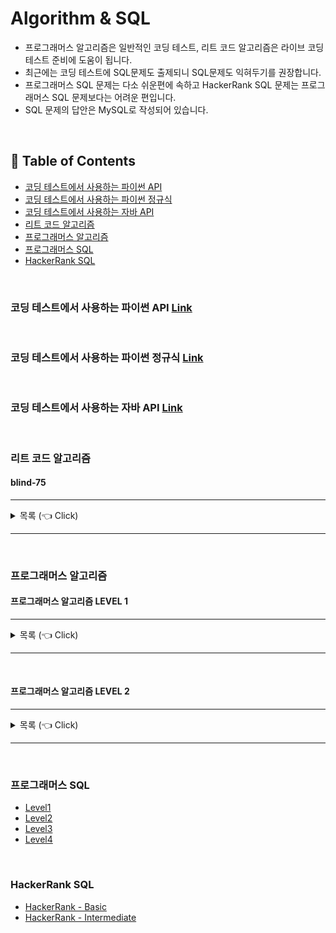 # Algorithm & SQL
+ 프로그래머스 알고리즘은 일반적인 코딩 테스트, 리트 코드 알고리즘은 라이브 코딩 테스트 준비에 도움이 됩니다.  
+ 최근에는 코딩 테스트에 SQL문제도 출제되니 SQL문제도 익혀두기를 권장합니다.  
+ 프로그래머스 SQL 문제는 다소 쉬운편에 속하고 HackerRank SQL 문제는 프로그래머스 SQL 문제보다는 어려운 편입니다.
+ SQL 문제의 답안은 MySQL로 작성되어 있습니다.


<br>

## :memo: Table of Contents

+ [코딩 테스트에서 사용하는 파이썬 API](https://github.com/backtony/Backend_Interview_for_Beginner/tree/master/algorithm#%EC%BD%94%EB%94%A9-%ED%85%8C%EC%8A%A4%ED%8A%B8%EC%97%90%EC%84%9C-%EC%82%AC%EC%9A%A9%ED%95%98%EB%8A%94-%ED%8C%8C%EC%9D%B4%EC%8D%AC-api-link)
+ [코딩 테스트에서 사용하는 파이썬 정규식](https://github.com/backtony/Backend_Interview_for_Beginner/tree/master/algorithm#%EC%BD%94%EB%94%A9-%ED%85%8C%EC%8A%A4%ED%8A%B8%EC%97%90%EC%84%9C-%EC%82%AC%EC%9A%A9%ED%95%98%EB%8A%94-%ED%8C%8C%EC%9D%B4%EC%8D%AC-%EC%A0%95%EA%B7%9C%EC%8B%9D-link)
+ [코딩 테스트에서 사용하는 자바 API](https://github.com/backtony/Backend_Interview_for_Beginner/tree/master/algorithm#%EC%BD%94%EB%94%A9-%ED%85%8C%EC%8A%A4%ED%8A%B8%EC%97%90%EC%84%9C-%EC%82%AC%EC%9A%A9%ED%95%98%EB%8A%94-%EC%9E%90%EB%B0%94-api-link)
+ [리트 코드 알고리즘](https://github.com/backtony/Backend_Interview_for_Beginner/tree/master/algorithm#%EB%A6%AC%ED%8A%B8-%EC%BD%94%EB%93%9C-%EC%95%8C%EA%B3%A0%EB%A6%AC%EC%A6%98)
+ [프로그래머스 알고리즘](https://github.com/backtony/Backend_Interview_for_Beginner/tree/master/algorithm#%ED%94%84%EB%A1%9C%EA%B7%B8%EB%9E%98%EB%A8%B8%EC%8A%A4-%EC%95%8C%EA%B3%A0%EB%A6%AC%EC%A6%98)
+ [프로그래머스 SQL](https://github.com/backtony/Backend_Interview_for_Beginner/tree/master/algorithm#%ED%94%84%EB%A1%9C%EA%B7%B8%EB%9E%98%EB%A8%B8%EC%8A%A4-sql)
+ [HackerRank SQL](https://github.com/backtony/Backend_Interview_for_Beginner/tree/master/algorithm#hackerrank-sql)

<br>

### 코딩 테스트에서 사용하는 파이썬 API [Link](https://github.com/backtony/Backend_Interview_for_Beginner/blob/master/algorithm/python%20api.md)

<br>


### 코딩 테스트에서 사용하는 파이썬 정규식 [Link](https://github.com/backtony/Backend_Interview_for_Beginner/blob/master/algorithm/python%20%EC%A0%95%EA%B7%9C%EC%8B%9D.md)

<br>


### 코딩 테스트에서 사용하는 자바 API [Link](https://github.com/backtony/Backend_Interview_for_Beginner/blob/master/algorithm/java%20api.md)

<br>

### 리트 코드 알고리즘

#### blind-75 

-----------------------

<details>
   <summary> 목록 (👈 Click)</summary>
<br />

-----------------------

> https://www.teamblind.com/post/New-Year-Gift---Curated-List-of-Top-75-LeetCode-Questions-to-Save-Your-Time-OaM1orEU

Premium, hard, binary 제외

* array
  * [3Sum](https://github.com/backtony/Backend_Interview_for_Beginner/blob/master/algorithm/leetcode/blind75/array/3Sum.md)
  * [Best Time to Buy and Sell Stock](https://github.com/backtony/Backend_Interview_for_Beginner/blob/master/algorithm/leetcode/blind75/array/Best%20Time%20to%20Buy%20and%20Sell%20Stock.md)
  * [Container With Most Water](https://github.com/backtony/Backend_Interview_for_Beginner/blob/master/algorithm/leetcode/blind75/array/Container%20With%20Most%20Water.md)
  * [Contains Duplicated](https://github.com/backtony/Backend_Interview_for_Beginner/blob/master/algorithm/leetcode/blind75/array/Contains%20Duplicated.md)
  * [Find Minimum in Rotated Sorted Array](https://github.com/backtony/Backend_Interview_for_Beginner/blob/master/algorithm/leetcode/blind75/array/Find%20Minimum%20in%20Rotated%20Sorted%20Array.md)
  * [Maximum Product Subarray](https://github.com/backtony/Backend_Interview_for_Beginner/blob/master/algorithm/leetcode/blind75/array/Maximum%20Product%20Subarray.md)
  * [Maximum Subarray](https://github.com/backtony/Backend_Interview_for_Beginner/blob/master/algorithm/leetcode/blind75/array/Maximum%20Subarray.md)
  * [Product of Array Except Self](https://github.com/backtony/Backend_Interview_for_Beginner/blob/master/algorithm/leetcode/blind75/array/Product%20of%20Array%20Except%20Self.md)
  * [Search in Rotated Sorted Array](https://github.com/backtony/Backend_Interview_for_Beginner/blob/master/algorithm/leetcode/blind75/array/Search%20in%20Rotated%20Sorted%20Array.md)
  * [Two Sum](https://github.com/backtony/Backend_Interview_for_Beginner/blob/master/algorithm/leetcode/blind75/array/Two%20Sum.md)
* dp
  * [Climbing Stairs](https://github.com/backtony/Backend_Interview_for_Beginner/blob/master/algorithm/leetcode/blind75/dynamic-programming/Climbing%20Stairs.md)
  * [Coin Change](https://github.com/backtony/Backend_Interview_for_Beginner/blob/master/algorithm/leetcode/blind75/dynamic-programming/Coin%20Change.md)
  * [Combination Sum IV](https://github.com/backtony/Backend_Interview_for_Beginner/blob/master/algorithm/leetcode/blind75/dynamic-programming/Combination%20Sum%20IV.md)
  * [Decode Ways](https://github.com/backtony/Backend_Interview_for_Beginner/blob/master/algorithm/leetcode/blind75/dynamic-programming/Decode%20Ways.md)
  * [House Robber](https://github.com/backtony/Backend_Interview_for_Beginner/blob/master/algorithm/leetcode/blind75/dynamic-programming/House%20Robber%20II.md)
  * [House Robber II](https://github.com/backtony/Backend_Interview_for_Beginner/blob/master/algorithm/leetcode/blind75/dynamic-programming/House%20Robber.md)
  * [Jump Game](https://github.com/backtony/Backend_Interview_for_Beginner/blob/master/algorithm/leetcode/blind75/dynamic-programming/Jump%20Game.md)
  * [Longest Increasing Subsequence](https://github.com/backtony/Backend_Interview_for_Beginner/blob/master/algorithm/leetcode/blind75/dynamic-programming/Longest%20Increasing%20Subsequence.md)
  * [Unique Paths](https://github.com/backtony/Backend_Interview_for_Beginner/blob/master/algorithm/leetcode/blind75/dynamic-programming/Unique%20Paths.md)
  * [Word Break](https://github.com/backtony/Backend_Interview_for_Beginner/blob/master/algorithm/leetcode/blind75/dynamic-programming/Word%20Break.md)
* graph
  * [Clone Graph](https://github.com/backtony/Backend_Interview_for_Beginner/blob/master/algorithm/leetcode/blind75/graph/Clone%20Graph.md)
  * [Course Schedule](https://github.com/backtony/Backend_Interview_for_Beginner/blob/master/algorithm/leetcode/blind75/graph/Course%20Schedule.md)
  * [Longest Consecutive Sequence](https://github.com/backtony/Backend_Interview_for_Beginner/blob/master/algorithm/leetcode/blind75/graph/Longest%20Consecutive%20Sequence.md)
  * [Number of Islands](https://github.com/backtony/Backend_Interview_for_Beginner/blob/master/algorithm/leetcode/blind75/graph/Number%20of%20Islands.md)
* heap
  * [Merge k Sorted Lists](https://github.com/backtony/Backend_Interview_for_Beginner/blob/master/algorithm/leetcode/blind75/heap/Merge%20k%20Sorted%20Lists.md)
  * [Top K Frequent Elements ](https://github.com/backtony/Backend_Interview_for_Beginner/blob/master/algorithm/leetcode/blind75/heap/Top%20K%20Frequent%20Elements%20.md)
* interval
  * [Insert Interval](https://github.com/backtony/Backend_Interview_for_Beginner/blob/master/algorithm/leetcode/blind75/interval/Insert%20Interval.md)
  * [Merge Intervals](https://github.com/backtony/Backend_Interview_for_Beginner/blob/master/algorithm/leetcode/blind75/interval/Merge%20Intervals.md)
  * [Non-overlapping Intervals](https://github.com/backtony/Backend_Interview_for_Beginner/blob/master/algorithm/leetcode/blind75/interval/Non-overlapping%20Intervals.md)
* linked-list
  * [Detect Cycle in a Linked List](https://github.com/backtony/Backend_Interview_for_Beginner/blob/master/algorithm/leetcode/blind75/linked-list/Detect%20Cycle%20in%20a%20Linked%20List.md)
  * [Merge K Sorted Lists](https://github.com/backtony/Backend_Interview_for_Beginner/blob/master/algorithm/leetcode/blind75/linked-list/Merge%20K%20Sorted%20Lists.md)
  * [Merge Two Sorted Lists](https://github.com/backtony/Backend_Interview_for_Beginner/blob/master/algorithm/leetcode/blind75/linked-list/Merge%20Two%20Sorted%20Lists.md)
  * [Remove Nth Node From End Of List](https://github.com/backtony/Backend_Interview_for_Beginner/blob/master/algorithm/leetcode/blind75/linked-list/Remove%20Nth%20Node%20From%20End%20Of%20List.md)
  * [Reorder List](https://github.com/backtony/Backend_Interview_for_Beginner/blob/master/algorithm/leetcode/blind75/linked-list/Reorder%20List.md)
  * [Reverse a Linked List](https://github.com/backtony/Backend_Interview_for_Beginner/blob/master/algorithm/leetcode/blind75/linked-list/Reverse%20a%20Linked%20List.md)
* matrix
  * [Rotate Image](https://github.com/backtony/Backend_Interview_for_Beginner/blob/master/algorithm/leetcode/blind75/matrix/Rotate%20Image.md)
  * [Set Matrix Zeroes](https://github.com/backtony/Backend_Interview_for_Beginner/blob/master/algorithm/leetcode/blind75/matrix/Set%20Matrix%20Zeroes.md)
  * [Spiral Matrix](https://github.com/backtony/Backend_Interview_for_Beginner/blob/master/algorithm/leetcode/blind75/matrix/Spiral%20Matrix.md)
  * [Word Search](https://github.com/backtony/Backend_Interview_for_Beginner/blob/master/algorithm/leetcode/blind75/matrix/Word%20Search.md)
* string
  * [Group Anagrams](https://github.com/backtony/Backend_Interview_for_Beginner/blob/master/algorithm/leetcode/blind75/string/Group%20Anagrams.md)
  * [Longest Palindromic Substring](https://github.com/backtony/Backend_Interview_for_Beginner/blob/master/algorithm/leetcode/blind75/string/Longest%20Palindromic%20Substring.md)
  * [Longest Repeating Character Replacement](https://github.com/backtony/Backend_Interview_for_Beginner/blob/master/algorithm/leetcode/blind75/string/Longest%20Repeating%20Character%20Replacement.md)
  * [Longest Substring Without Repeating Characters](https://github.com/backtony/Backend_Interview_for_Beginner/blob/master/algorithm/leetcode/blind75/string/Longest%20Substring%20Without%20Repeating%20Characters.md)
  * [Palindromic Substrings](https://github.com/backtony/Backend_Interview_for_Beginner/blob/master/algorithm/leetcode/blind75/string/Palindromic%20Substrings.md)
  * [Valid Anagram](https://github.com/backtony/Backend_Interview_for_Beginner/blob/master/algorithm/leetcode/blind75/string/Valid%20Anagram.md)
  * [Valid Palindrome](https://github.com/backtony/Backend_Interview_for_Beginner/blob/master/algorithm/leetcode/blind75/string/Valid%20Palindrome.md)
  * [Valid Parentheses](https://github.com/backtony/Backend_Interview_for_Beginner/blob/master/algorithm/leetcode/blind75/string/Valid%20Parentheses.md)
* tree
  * [Binary Tree Level Order Traversal](https://github.com/backtony/Backend_Interview_for_Beginner/blob/master/algorithm/leetcode/blind75/tree/Binary%20Tree%20Level%20Order%20Traversal.md)
  * [Construct Binary Tree from Preorder and Inorder Traversal](https://github.com/backtony/Backend_Interview_for_Beginner/blob/master/algorithm/leetcode/blind75/tree/Construct%20Binary%20Tree%20from%20Preorder%20and%20Inorder%20Traversal.md)
  * [Design Add and Search Words Data Structure](https://github.com/backtony/Backend_Interview_for_Beginner/blob/master/algorithm/leetcode/blind75/tree/Design%20Add%20and%20Search%20Words%20Data%20Structure.md)
  * [Implement Trie (Prefix Tree)](https://github.com/backtony/Backend_Interview_for_Beginner/blob/master/algorithm/leetcode/blind75/tree/Implement%20Trie%20(Prefix%20Tree).md)
  * [Invert Binary Tree](https://github.com/backtony/Backend_Interview_for_Beginner/blob/master/algorithm/leetcode/blind75/tree/Invert%20Binary%20Tree.md)
  * [Kth Smallest Element in a BST](https://github.com/backtony/Backend_Interview_for_Beginner/blob/master/algorithm/leetcode/blind75/tree/Kth%20Smallest%20Element%20in%20a%20BST.md)
  * [Lowest Common Ancestor of a Binary Search Tree](https://github.com/backtony/Backend_Interview_for_Beginner/blob/master/algorithm/leetcode/blind75/tree/Lowest%20Common%20Ancestor%20of%20a%20Binary%20Search%20Tree.md)
  * [Maximum Depth of Binary Tree](https://github.com/backtony/Backend_Interview_for_Beginner/blob/master/algorithm/leetcode/blind75/tree/Maximum%20Depth%20of%20Binary%20Tree.md)
  * [Same Tree](https://github.com/backtony/Backend_Interview_for_Beginner/blob/master/algorithm/leetcode/blind75/tree/Same%20Tree.md)
  * [Subtree of Another Tree](https://github.com/backtony/Backend_Interview_for_Beginner/blob/master/algorithm/leetcode/blind75/tree/Subtree%20of%20Another%20Tree.md)
  * [Validate Binary Search Tree](https://github.com/backtony/Backend_Interview_for_Beginner/blob/master/algorithm/leetcode/blind75/tree/Validate%20Binary%20Search%20Tree.md)

</details>

-----------------------


[//]: # (<br>)

[//]: # ()
[//]: # ()
[//]: # (### leetcode-75)

[//]: # (-----------------------)

[//]: # ()
[//]: # (<details>)

[//]: # (   <summary> 목록 &#40;👈 Click&#41;</summary>)

[//]: # (<br />)

[//]: # ()
[//]: # (-----------------------)

[//]: # ()
[//]: # (*)

[//]: # ()
[//]: # (</details>)

[//]: # ()
[//]: # (-----------------------)

[//]: # ()
[//]: # ()
[//]: # (<br>)

[//]: # ()
[//]: # ()
[//]: # (### interview-150)

[//]: # (-----------------------)

[//]: # ()
[//]: # (<details>)

[//]: # (   <summary> 목록 &#40;👈 Click&#41;</summary>)

[//]: # (<br />)

[//]: # ()
[//]: # (-----------------------)

[//]: # ()
[//]: # (* )

[//]: # ()
[//]: # (</details>)

[//]: # ()
[//]: # (-----------------------)


<br>

### 프로그래머스 알고리즘

#### 프로그래머스 알고리즘 LEVEL 1

-----------------------

<details>
   <summary> 목록 (👈 Click)</summary>
<br />

-----------------------

+ [로또의 최고 순위와 최저 순위](https://github.com/backtony/Backend_Interview_for_Beginner/blob/master/algorithm/promgrammers/algorithm/level1/(Python%2C%20Java)%20%ED%94%84%EB%A1%9C%EA%B7%B8%EB%9E%98%EB%A8%B8%EC%8A%A4%20-%20%EB%A1%9C%EB%98%90%EC%9D%98%20%EC%B5%9C%EA%B3%A0%20%EC%88%9C%EC%9C%84%EC%99%80%20%EC%B5%9C%EC%A0%80%20%EC%88%9C%EC%9C%84.md)
+ [신규 아이디 추천](https://github.com/backtony/Backend_Interview_for_Beginner/blob/master/algorithm/promgrammers/algorithm/level1/(Python%2C%20Java)%20%ED%94%84%EB%A1%9C%EA%B7%B8%EB%9E%98%EB%A8%B8%EC%8A%A4%20-%20%EC%8B%A0%EA%B7%9C%20%EC%95%84%EC%9D%B4%EB%94%94%20%EC%B6%94%EC%B2%9C.md)
+ [숫자 문자열과 영단어](https://github.com/backtony/Backend_Interview_for_Beginner/blob/master/algorithm/promgrammers/algorithm/level1/(Python%2C%20Java)%20%ED%94%84%EB%A1%9C%EA%B7%B8%EB%9E%98%EB%A8%B8%EC%8A%A4%20-%20%EC%88%AB%EC%9E%90%20%EB%AC%B8%EC%9E%90%EC%97%B4%EA%B3%BC%20%EC%98%81%EB%8B%A8%EC%96%B4.md)
+ [키패드 누르기](https://github.com/backtony/Backend_Interview_for_Beginner/blob/master/algorithm/promgrammers/algorithm/level1/(Python%2C%20Java)%20%ED%94%84%EB%A1%9C%EA%B7%B8%EB%9E%98%EB%A8%B8%EC%8A%A4%20-%20%ED%82%A4%ED%8C%A8%EB%93%9C%20%EB%88%84%EB%A5%B4%EA%B8%B0.md)
+ [크레인 인형뽑기 게임](https://github.com/backtony/Backend_Interview_for_Beginner/blob/master/algorithm/promgrammers/algorithm/level1/(Python%2C%20Java)%20%ED%94%84%EB%A1%9C%EA%B7%B8%EB%9E%98%EB%A8%B8%EC%8A%A4%20-%20%ED%81%AC%EB%A0%88%EC%9D%B8%20%EC%9D%B8%ED%98%95%EB%BD%91%EA%B8%B0%20%EA%B2%8C%EC%9E%84.md)
+ [없는 숫자 더하기](https://github.com/backtony/Backend_Interview_for_Beginner/blob/master/algorithm/promgrammers/algorithm/level1/(Python%2C%20Java)%20%ED%94%84%EB%A1%9C%EA%B7%B8%EB%9E%98%EB%A8%B8%EC%8A%A4%20-%20%EC%97%86%EB%8A%94%20%EC%88%AB%EC%9E%90%20%EB%8D%94%ED%95%98%EA%B8%B0.md)
+ [음양 더하기](https://github.com/backtony/Backend_Interview_for_Beginner/blob/master/algorithm/promgrammers/algorithm/level1/(Python%2C%20Java)%20%ED%94%84%EB%A1%9C%EA%B7%B8%EB%9E%98%EB%A8%B8%EC%8A%A4%20-%20%EC%9D%8C%EC%96%91%20%EB%8D%94%ED%95%98%EA%B8%B0.md)
+ [내적](https://github.com/backtony/Backend_Interview_for_Beginner/blob/master/algorithm/promgrammers/algorithm/level1/(Python%2C%20Java)%20%ED%94%84%EB%A1%9C%EA%B7%B8%EB%9E%98%EB%A8%B8%EC%8A%A4%20-%20%EB%82%B4%EC%A0%81.md)
+ [소수 만들기](https://github.com/backtony/Backend_Interview_for_Beginner/blob/master/algorithm/promgrammers/algorithm/level1/(Python%2C%20Java)%20%ED%94%84%EB%A1%9C%EA%B7%B8%EB%9E%98%EB%A8%B8%EC%8A%A4%20-%20%EC%86%8C%EC%88%98%20%EB%A7%8C%EB%93%A4%EA%B8%B0.md)
+ [완주하지 못한 선수](https://github.com/backtony/Backend_Interview_for_Beginner/blob/master/algorithm/promgrammers/algorithm/level1/(Python%2C%20Java)%20%ED%94%84%EB%A1%9C%EA%B7%B8%EB%9E%98%EB%A8%B8%EC%8A%A4%20-%20%EC%99%84%EC%A3%BC%ED%95%98%EC%A7%80%20%EB%AA%BB%ED%95%9C%20%EC%84%A0%EC%88%98.md)
+ [K번째수](https://github.com/backtony/Backend_Interview_for_Beginner/blob/master/algorithm/promgrammers/algorithm/level1/(Python%2C%20Java)%20%ED%94%84%EB%A1%9C%EA%B7%B8%EB%9E%98%EB%A8%B8%EC%8A%A4%20-%20K%EB%B2%88%EC%A7%B8%EC%88%98.md)
+ [모의고사](https://github.com/backtony/Backend_Interview_for_Beginner/blob/master/algorithm/promgrammers/algorithm/level1/(Python%2C%20Java)%20%ED%94%84%EB%A1%9C%EA%B7%B8%EB%9E%98%EB%A8%B8%EC%8A%A4%20-%20%EB%AA%A8%EC%9D%98%EA%B3%A0%EC%82%AC.md)
+ [체육복](https://github.com/backtony/Backend_Interview_for_Beginner/blob/master/algorithm/promgrammers/algorithm/level1/(Python%2C%20Java)%20%ED%94%84%EB%A1%9C%EA%B7%B8%EB%9E%98%EB%A8%B8%EC%8A%A4%20-%20%EC%B2%B4%EC%9C%A1%EB%B3%B5.md)
+ [폰켓몬](https://github.com/backtony/Backend_Interview_for_Beginner/blob/master/algorithm/promgrammers/algorithm/level1/(Python%2C%20Java)%20%ED%94%84%EB%A1%9C%EA%B7%B8%EB%9E%98%EB%A8%B8%EC%8A%A4%20-%20%ED%8F%B0%EC%BC%93%EB%AA%AC.md)
+ [실패율](https://github.com/backtony/Backend_Interview_for_Beginner/blob/master/algorithm/promgrammers/algorithm/level1/(Python%2C%20Java)%20%ED%94%84%EB%A1%9C%EA%B7%B8%EB%9E%98%EB%A8%B8%EC%8A%A4%20-%20%EC%8B%A4%ED%8C%A8%EC%9C%A8.md)
+ [약수의 개수와 덧셈](https://github.com/backtony/Backend_Interview_for_Beginner/blob/master/algorithm/promgrammers/algorithm/level1/(Python%2C%20Java)%20%ED%94%84%EB%A1%9C%EA%B7%B8%EB%9E%98%EB%A8%B8%EC%8A%A4%20-%20%EC%95%BD%EC%88%98%EC%9D%98%20%EA%B0%9C%EC%88%98%EC%99%80%20%EB%8D%A7%EC%85%88.md)
+ [3진법 뒤집기](https://github.com/backtony/Backend_Interview_for_Beginner/blob/master/algorithm/promgrammers/algorithm/level1/(Python%2C%20Java)%20%ED%94%84%EB%A1%9C%EA%B7%B8%EB%9E%98%EB%A8%B8%EC%8A%A4%20-%203%EC%A7%84%EB%B2%95%20%EB%92%A4%EC%A7%91%EA%B8%B0.md)
+ [예산](https://github.com/backtony/Backend_Interview_for_Beginner/blob/master/algorithm/promgrammers/algorithm/level1/(Python%2C%20Java)%20%ED%94%84%EB%A1%9C%EA%B7%B8%EB%9E%98%EB%A8%B8%EC%8A%A4%20-%20%EC%98%88%EC%82%B0.md)
+ [두 개 뽑아서 더하기](https://github.com/backtony/Backend_Interview_for_Beginner/blob/master/algorithm/promgrammers/algorithm/level1/(Python%2C%20Java)%20%ED%94%84%EB%A1%9C%EA%B7%B8%EB%9E%98%EB%A8%B8%EC%8A%A4%20-%20%EB%91%90%20%EA%B0%9C%20%EB%BD%91%EC%95%84%EC%84%9C%20%EB%8D%94%ED%95%98%EA%B8%B0.md)
+ [2016년](https://github.com/backtony/Backend_Interview_for_Beginner/blob/master/algorithm/promgrammers/algorithm/level1/(Python%2C%20Java)%20%ED%94%84%EB%A1%9C%EA%B7%B8%EB%9E%98%EB%A8%B8%EC%8A%A4%20-%202016%EB%85%84.md)
+ [최소직사각형](https://github.com/backtony/Backend_Interview_for_Beginner/blob/master/algorithm/promgrammers/algorithm/level1/(Python%2C%20Java)%20%ED%94%84%EB%A1%9C%EA%B7%B8%EB%9E%98%EB%A8%B8%EC%8A%A4%20-%20%EC%B5%9C%EC%86%8C%EC%A7%81%EC%82%AC%EA%B0%81%ED%98%95.md)
+ [나머지가 1이 되는 수 찾기](https://github.com/backtony/Backend_Interview_for_Beginner/blob/master/algorithm/promgrammers/algorithm/level1/(Python%2C%20Java)%20%ED%94%84%EB%A1%9C%EA%B7%B8%EB%9E%98%EB%A8%B8%EC%8A%A4%20-%20%EB%82%98%EB%A8%B8%EC%A7%80%EA%B0%80%201%EC%9D%B4%20%EB%90%98%EB%8A%94%20%EC%88%98%20%EC%B0%BE%EA%B8%B0.md)
+ [부족한 금액 계산하기](https://github.com/backtony/Backend_Interview_for_Beginner/blob/master/algorithm/promgrammers/algorithm/level1/(Python%2C%20Java)%20%ED%94%84%EB%A1%9C%EA%B7%B8%EB%9E%98%EB%A8%B8%EC%8A%A4%20-%20%EB%B6%80%EC%A1%B1%ED%95%9C%20%EA%B8%88%EC%95%A1%20%EA%B3%84%EC%82%B0%ED%95%98%EA%B8%B0.md)
+ [[1차] 비밀지도](https://github.com/backtony/Backend_Interview_for_Beginner/blob/master/algorithm/promgrammers/algorithm/level1/(Python%2C%20Java)%20%ED%94%84%EB%A1%9C%EA%B7%B8%EB%9E%98%EB%A8%B8%EC%8A%A4%20-%20%5B1%EC%B0%A8%5D%20%EB%B9%84%EB%B0%80%EC%A7%80%EB%8F%84.md)
+ [가운데 글자 가져오기](https://github.com/backtony/Backend_Interview_for_Beginner/blob/master/algorithm/promgrammers/algorithm/level1/(Python%2C%20Java)%20%ED%94%84%EB%A1%9C%EA%B7%B8%EB%9E%98%EB%A8%B8%EC%8A%A4%20-%20%EA%B0%80%EC%9A%B4%EB%8D%B0%20%EA%B8%80%EC%9E%90%20%EA%B0%80%EC%A0%B8%EC%98%A4%EA%B8%B0.md)
+ [[1차] 다트 게임](https://github.com/backtony/Backend_Interview_for_Beginner/blob/master/algorithm/promgrammers/algorithm/level1/(Python%2C%20Java)%20%ED%94%84%EB%A1%9C%EA%B7%B8%EB%9E%98%EB%A8%B8%EC%8A%A4%20-%20%5B1%EC%B0%A8%5D%20%EB%8B%A4%ED%8A%B8%20%EA%B2%8C%EC%9E%84.md)
+ [같은 숫자는 싫어](https://github.com/backtony/Backend_Interview_for_Beginner/blob/master/algorithm/promgrammers/algorithm/level1/(Python%2C%20Java)%20%ED%94%84%EB%A1%9C%EA%B7%B8%EB%9E%98%EB%A8%B8%EC%8A%A4%20-%20%EA%B0%99%EC%9D%80%20%EC%88%AB%EC%9E%90%EB%8A%94%20%EC%8B%AB%EC%96%B4.md)
+ [나누어 떨어지는 숫자 배열](https://github.com/backtony/Backend_Interview_for_Beginner/blob/master/algorithm/promgrammers/algorithm/level1/(Python%2C%20Java)%20%ED%94%84%EB%A1%9C%EA%B7%B8%EB%9E%98%EB%A8%B8%EC%8A%A4%20-%20%EB%82%98%EB%88%84%EC%96%B4%20%EB%96%A8%EC%96%B4%EC%A7%80%EB%8A%94%20%EC%88%AB%EC%9E%90%20%EB%B0%B0%EC%97%B4.md)
+ [두 정수 사이의 합](https://github.com/backtony/Backend_Interview_for_Beginner/blob/master/algorithm/promgrammers/algorithm/level1/(Python%2C%20Java)%20%ED%94%84%EB%A1%9C%EA%B7%B8%EB%9E%98%EB%A8%B8%EC%8A%A4%20-%20%EB%91%90%20%EC%A0%95%EC%88%98%20%EC%82%AC%EC%9D%B4%EC%9D%98%20%ED%95%A9.md)
+ [문자열 내 마음대로 정렬하기](https://github.com/backtony/Backend_Interview_for_Beginner/blob/master/algorithm/promgrammers/algorithm/level1/(Python%2C%20Java)%20%ED%94%84%EB%A1%9C%EA%B7%B8%EB%9E%98%EB%A8%B8%EC%8A%A4%20-%20%EB%AC%B8%EC%9E%90%EC%97%B4%20%EB%82%B4%20%EB%A7%88%EC%9D%8C%EB%8C%80%EB%A1%9C%20%EC%A0%95%EB%A0%AC%ED%95%98%EA%B8%B0.md)
+ [문자열 내 p와 y의 개수](https://github.com/backtony/Backend_Interview_for_Beginner/blob/master/algorithm/promgrammers/algorithm/level1/(Python)%20%ED%94%84%EB%A1%9C%EA%B7%B8%EB%9E%98%EB%A8%B8%EC%8A%A4%20-%20%EB%AC%B8%EC%9E%90%EC%97%B4%20%EB%82%B4%20p%EC%99%80%20y%EC%9D%98%20%EA%B0%9C%EC%88%98.md)
+ [문자열 내림차순으로 배치하기](https://github.com/backtony/Backend_Interview_for_Beginner/blob/master/algorithm/promgrammers/algorithm/level1/(Python%2C%20Java)%20%ED%94%84%EB%A1%9C%EA%B7%B8%EB%9E%98%EB%A8%B8%EC%8A%A4%20-%20%EB%AC%B8%EC%9E%90%EC%97%B4%20%EB%82%B4%EB%A6%BC%EC%B0%A8%EC%88%9C%EC%9C%BC%EB%A1%9C%20%EB%B0%B0%EC%B9%98%ED%95%98%EA%B8%B0.md)
+ [문자열 다루기 기본](https://github.com/backtony/Backend_Interview_for_Beginner/blob/master/algorithm/promgrammers/algorithm/level1/(Python%2C%20Java)%20%ED%94%84%EB%A1%9C%EA%B7%B8%EB%9E%98%EB%A8%B8%EC%8A%A4%20-%20%EB%AC%B8%EC%9E%90%EC%97%B4%20%EB%8B%A4%EB%A3%A8%EA%B8%B0%20%EA%B8%B0%EB%B3%B8.md)
+ [서울에서 김서방 찾기](https://github.com/backtony/Backend_Interview_for_Beginner/blob/master/algorithm/promgrammers/algorithm/level1/(Python%2C%20Java)%20%ED%94%84%EB%A1%9C%EA%B7%B8%EB%9E%98%EB%A8%B8%EC%8A%A4%20-%20%EC%84%9C%EC%9A%B8%EC%97%90%EC%84%9C%20%EA%B9%80%EC%84%9C%EB%B0%A9%20%EC%B0%BE%EA%B8%B0.md)
+ [소수 찾기](https://github.com/backtony/Backend_Interview_for_Beginner/blob/master/algorithm/promgrammers/algorithm/level1/(Python%2C%20Java)%20%ED%94%84%EB%A1%9C%EA%B7%B8%EB%9E%98%EB%A8%B8%EC%8A%A4%20-%20%EC%86%8C%EC%88%98%20%EC%B0%BE%EA%B8%B0.md)
+ [수박수박수박수박수박수?](https://github.com/backtony/Backend_Interview_for_Beginner/blob/master/algorithm/promgrammers/algorithm/level1/(Python%2C%20Java)%20%ED%94%84%EB%A1%9C%EA%B7%B8%EB%9E%98%EB%A8%B8%EC%8A%A4%20-%20%EC%88%98%EB%B0%95%EC%88%98%EB%B0%95%EC%88%98%EB%B0%95%EC%88%98%EB%B0%95%EC%88%98%EB%B0%95%EC%88%98%3F.md)
+ [문자열을 정수로 바꾸기](https://github.com/backtony/Backend_Interview_for_Beginner/blob/master/algorithm/promgrammers/algorithm/level1/(Python%2C%20Java)%20%ED%94%84%EB%A1%9C%EA%B7%B8%EB%9E%98%EB%A8%B8%EC%8A%A4%20-%20%EB%AC%B8%EC%9E%90%EC%97%B4%EC%9D%84%20%EC%A0%95%EC%88%98%EB%A1%9C%20%EB%B0%94%EA%BE%B8%EA%B8%B0.md)
+ [시저 암호](https://github.com/backtony/Backend_Interview_for_Beginner/blob/master/algorithm/promgrammers/algorithm/level1/(Python%2C%20Java)%20%ED%94%84%EB%A1%9C%EA%B7%B8%EB%9E%98%EB%A8%B8%EC%8A%A4%20-%20%EC%8B%9C%EC%A0%80%20%EC%95%94%ED%98%B8.md)
+ [약수의 합](https://github.com/backtony/Backend_Interview_for_Beginner/blob/master/algorithm/promgrammers/algorithm/level1/(Python%2C%20Java)%20%ED%94%84%EB%A1%9C%EA%B7%B8%EB%9E%98%EB%A8%B8%EC%8A%A4%20-%20%EC%95%BD%EC%88%98%EC%9D%98%20%ED%95%A9.md)
+ [이상한 문자 만들기](https://github.com/backtony/Backend_Interview_for_Beginner/blob/master/algorithm/promgrammers/algorithm/level1/(Python%2C%20Java)%20%ED%94%84%EB%A1%9C%EA%B7%B8%EB%9E%98%EB%A8%B8%EC%8A%A4%20-%20%EC%9D%B4%EC%83%81%ED%95%9C%20%EB%AC%B8%EC%9E%90%20%EB%A7%8C%EB%93%A4%EA%B8%B0.md)
+ [자릿수 더하기](https://github.com/backtony/Backend_Interview_for_Beginner/blob/master/algorithm/promgrammers/algorithm/level1/(Python%2C%20Java)%20%ED%94%84%EB%A1%9C%EA%B7%B8%EB%9E%98%EB%A8%B8%EC%8A%A4%20-%20%EC%9E%90%EB%A6%BF%EC%88%98%20%EB%8D%94%ED%95%98%EA%B8%B0.md)
+ [자연수 뒤집어 배열로 만들기](https://github.com/backtony/Backend_Interview_for_Beginner/blob/master/algorithm/promgrammers/algorithm/level1/(Python%2C%20Java)%20%ED%94%84%EB%A1%9C%EA%B7%B8%EB%9E%98%EB%A8%B8%EC%8A%A4%20-%20%EC%9E%90%EC%97%B0%EC%88%98%20%EB%92%A4%EC%A7%91%EC%96%B4%20%EB%B0%B0%EC%97%B4%EB%A1%9C%20%EB%A7%8C%EB%93%A4%EA%B8%B0.md)
+ [정수 내림차순으로 배치하기](https://github.com/backtony/Backend_Interview_for_Beginner/blob/master/algorithm/promgrammers/algorithm/level1/(Python%2C%20Java)%20%ED%94%84%EB%A1%9C%EA%B7%B8%EB%9E%98%EB%A8%B8%EC%8A%A4%20-%20%EC%A0%95%EC%88%98%20%EB%82%B4%EB%A6%BC%EC%B0%A8%EC%88%9C%EC%9C%BC%EB%A1%9C%20%EB%B0%B0%EC%B9%98%ED%95%98%EA%B8%B0.md)
+ [정수 제곱근 판별](https://github.com/backtony/Backend_Interview_for_Beginner/blob/master/algorithm/promgrammers/algorithm/level1/(Python%2C%20Java)%20%ED%94%84%EB%A1%9C%EA%B7%B8%EB%9E%98%EB%A8%B8%EC%8A%A4%20-%20%EC%A0%95%EC%88%98%20%EC%A0%9C%EA%B3%B1%EA%B7%BC%20%ED%8C%90%EB%B3%84.md)
+ [제일 작은 수 제거하기](https://github.com/backtony/Backend_Interview_for_Beginner/blob/master/algorithm/promgrammers/algorithm/level1/(Python%2C%20Java)%20%ED%94%84%EB%A1%9C%EA%B7%B8%EB%9E%98%EB%A8%B8%EC%8A%A4%20-%20%EC%A0%9C%EC%9D%BC%20%EC%9E%91%EC%9D%80%20%EC%88%98%20%EC%A0%9C%EA%B1%B0%ED%95%98%EA%B8%B0.md)
+ [짝수와 홀수](https://github.com/backtony/Backend_Interview_for_Beginner/blob/master/algorithm/promgrammers/algorithm/level1/(Python%2C%20Java)%20%ED%94%84%EB%A1%9C%EA%B7%B8%EB%9E%98%EB%A8%B8%EC%8A%A4%20-%20%EC%A7%9D%EC%88%98%EC%99%80%20%ED%99%80%EC%88%98.md)
+ [최대공약수와 최소공배수](https://github.com/backtony/Backend_Interview_for_Beginner/blob/master/algorithm/promgrammers/algorithm/level1/(Python%2C%20Java)%20%ED%94%84%EB%A1%9C%EA%B7%B8%EB%9E%98%EB%A8%B8%EC%8A%A4%20-%20%EC%B5%9C%EB%8C%80%EA%B3%B5%EC%95%BD%EC%88%98%EC%99%80%20%EC%B5%9C%EC%86%8C%EA%B3%B5%EB%B0%B0%EC%88%98.md)
+ [콜라츠 추측](https://github.com/backtony/Backend_Interview_for_Beginner/blob/master/algorithm/promgrammers/algorithm/level1/(Python%2C%20Java)%20%ED%94%84%EB%A1%9C%EA%B7%B8%EB%9E%98%EB%A8%B8%EC%8A%A4%20-%20%EC%BD%9C%EB%9D%BC%EC%B8%A0%20%EC%B6%94%EC%B8%A1.md)
+ [평균 구하기](https://github.com/backtony/Backend_Interview_for_Beginner/blob/master/algorithm/promgrammers/algorithm/level1/(Python%2C%20Java)%20%ED%94%84%EB%A1%9C%EA%B7%B8%EB%9E%98%EB%A8%B8%EC%8A%A4%20-%20%ED%8F%89%EA%B7%A0%20%EA%B5%AC%ED%95%98%EA%B8%B0.md)
+ [하샤드 수](https://github.com/backtony/Backend_Interview_for_Beginner/blob/master/algorithm/promgrammers/algorithm/level1/(Python%2C%20Java)%20%ED%94%84%EB%A1%9C%EA%B7%B8%EB%9E%98%EB%A8%B8%EC%8A%A4%20-%20%ED%95%98%EC%83%A4%EB%93%9C%20%EC%88%98.md)
+ [핸드폰 번호 가리기](https://github.com/backtony/Backend_Interview_for_Beginner/blob/master/algorithm/promgrammers/algorithm/level1/(Python%2C%20Java)%20%ED%94%84%EB%A1%9C%EA%B7%B8%EB%9E%98%EB%A8%B8%EC%8A%A4%20-%20%ED%95%B8%EB%93%9C%ED%8F%B0%20%EB%B2%88%ED%98%B8%20%EA%B0%80%EB%A6%AC%EA%B8%B0.md)
+ [행렬의 덧셈](https://github.com/backtony/Backend_Interview_for_Beginner/blob/master/algorithm/promgrammers/algorithm/level1/(Python%2C%20Java)%20%ED%94%84%EB%A1%9C%EA%B7%B8%EB%9E%98%EB%A8%B8%EC%8A%A4%20-%20%ED%96%89%EB%A0%AC%EC%9D%98%20%EB%8D%A7%EC%85%88.md)
+ [x만큼 간격이 있는 n개의 숫자](https://github.com/backtony/Backend_Interview_for_Beginner/blob/master/algorithm/promgrammers/algorithm/level1/(Python%2C%20Java)%20%ED%94%84%EB%A1%9C%EA%B7%B8%EB%9E%98%EB%A8%B8%EC%8A%A4%20-%20x%EB%A7%8C%ED%81%BC%20%EA%B0%84%EA%B2%A9%EC%9D%B4%20%EC%9E%88%EB%8A%94%20n%EA%B0%9C%EC%9D%98%20%EC%88%AB%EC%9E%90.md)


</details>

-----------------------


<br>

#### 프로그래머스 알고리즘 LEVEL 2

-----------------------

<details>
   <summary> 목록 (👈 Click)</summary>
<br />

-----------------------

+ [문자열 압축](https://github.com/backtony/Backend_Interview_for_Beginner/blob/master/algorithm/promgrammers/algorithm/level2/(Python%2C%20Java)%20%ED%94%84%EB%A1%9C%EA%B7%B8%EB%9E%98%EB%A8%B8%EC%8A%A4%20-%20%EB%AC%B8%EC%9E%90%EC%97%B4%20%EC%95%95%EC%B6%95.md)
+ [오픈채팅방](https://github.com/backtony/Backend_Interview_for_Beginner/blob/master/algorithm/promgrammers/algorithm/level2/(Python%2C%20Java)%20%ED%94%84%EB%A1%9C%EA%B7%B8%EB%9E%98%EB%A8%B8%EC%8A%A4%20-%20%EC%98%A4%ED%94%88%EC%B1%84%ED%8C%85%EB%B0%A9.md)
+ [124 나라의 숫자](https://github.com/backtony/Backend_Interview_for_Beginner/blob/master/algorithm/promgrammers/algorithm/level2/(Python%2C%20Java)%20%ED%94%84%EB%A1%9C%EA%B7%B8%EB%9E%98%EB%A8%B8%EC%8A%A4%20-%20124%20%EB%82%98%EB%9D%BC%EC%9D%98%20%EC%88%AB%EC%9E%90.md)
+ [기능개발](https://github.com/backtony/Backend_Interview_for_Beginner/blob/master/algorithm/promgrammers/algorithm/level2/(Python%2C%20Java)%20%ED%94%84%EB%A1%9C%EA%B7%B8%EB%9E%98%EB%A8%B8%EC%8A%A4%20-%20%EA%B8%B0%EB%8A%A5%EA%B0%9C%EB%B0%9C.md)
+ [더 맵게](https://github.com/backtony/Backend_Interview_for_Beginner/blob/master/algorithm/promgrammers/algorithm/level2/(Python%2C%20Java)%20%ED%94%84%EB%A1%9C%EA%B7%B8%EB%9E%98%EB%A8%B8%EC%8A%A4%20-%20%EB%8D%94%20%EB%A7%B5%EA%B2%8C.md)
+ [타겟 넘버](https://github.com/backtony/Backend_Interview_for_Beginner/blob/master/algorithm/promgrammers/algorithm/level2/(Python%2C%20Java)%20%ED%94%84%EB%A1%9C%EA%B7%B8%EB%9E%98%EB%A8%B8%EC%8A%A4%20-%20%ED%83%80%EA%B2%9F%20%EB%84%98%EB%B2%84.md)
+ [짝지어 제거하기](https://github.com/backtony/Backend_Interview_for_Beginner/blob/master/algorithm/promgrammers/algorithm/level2/(Python%2C%20Java)%20%ED%94%84%EB%A1%9C%EA%B7%B8%EB%9E%98%EB%A8%B8%EC%8A%A4%20-%20%EC%A7%9D%EC%A7%80%EC%96%B4%20%EC%A0%9C%EA%B1%B0%ED%95%98%EA%B8%B0.md)
+ [메뉴 리뉴얼](https://github.com/backtony/Backend_Interview_for_Beginner/blob/master/algorithm/promgrammers/algorithm/level2/(Python%2C%20Java)%20%ED%94%84%EB%A1%9C%EA%B7%B8%EB%9E%98%EB%A8%B8%EC%8A%A4%20-%20%EB%A9%94%EB%89%B4%20%EB%A6%AC%EB%89%B4%EC%96%BC.md)
+ [괄호 변환](https://github.com/backtony/Backend_Interview_for_Beginner/blob/master/algorithm/promgrammers/algorithm/level2/(Python%2C%20Java)%20%ED%94%84%EB%A1%9C%EA%B7%B8%EB%9E%98%EB%A8%B8%EC%8A%A4%20-%20%EA%B4%84%ED%98%B8%20%EB%B3%80%ED%99%98.md)
+ [[1차] 뉴스 클러스터링](https://github.com/backtony/Backend_Interview_for_Beginner/blob/master/algorithm/promgrammers/algorithm/level2/(Python%2C%20Java)%20%ED%94%84%EB%A1%9C%EA%B7%B8%EB%9E%98%EB%A8%B8%EC%8A%A4%20-%20%5B1%EC%B0%A8%5D%20%EB%89%B4%EC%8A%A4%20%ED%81%B4%EB%9F%AC%EC%8A%A4%ED%84%B0%EB%A7%81.md)
+ [거리두기 확인하기](https://github.com/backtony/Backend_Interview_for_Beginner/blob/master/algorithm/promgrammers/algorithm/level2/(Python%2C%20Java)%20%ED%94%84%EB%A1%9C%EA%B7%B8%EB%9E%98%EB%A8%B8%EC%8A%A4%20-%20%EA%B1%B0%EB%A6%AC%EB%91%90%EA%B8%B0%20%ED%99%95%EC%9D%B8%ED%95%98%EA%B8%B0.md)
+ [수식 최대화](https://github.com/backtony/Backend_Interview_for_Beginner/blob/master/algorithm/promgrammers/algorithm/level2/(Python)%20%ED%94%84%EB%A1%9C%EA%B7%B8%EB%9E%98%EB%A8%B8%EC%8A%A4%20-%20%EC%88%98%EC%8B%9D%20%EC%B5%9C%EB%8C%80%ED%99%94.md)
+ [튜플](https://github.com/backtony/Backend_Interview_for_Beginner/blob/master/algorithm/promgrammers/algorithm/level2/(Python%2C%20Java)%20%ED%94%84%EB%A1%9C%EA%B7%B8%EB%9E%98%EB%A8%B8%EC%8A%A4%20-%20%ED%8A%9C%ED%94%8C.md)
+ [빛의 경로 사이클](https://github.com/backtony/Backend_Interview_for_Beginner/blob/master/algorithm/promgrammers/algorithm/level2/(Python%2C%20Java)%20%ED%94%84%EB%A1%9C%EA%B7%B8%EB%9E%98%EB%A8%B8%EC%8A%A4%20-%20%EB%B9%9B%EC%9D%98%20%EA%B2%BD%EB%A1%9C%20%EC%82%AC%EC%9D%B4%ED%81%B4.md)
+ [전화번호 목록](https://github.com/backtony/Backend_Interview_for_Beginner/blob/master/algorithm/promgrammers/algorithm/level2/(Python%2C%20Java)%20%ED%94%84%EB%A1%9C%EA%B7%B8%EB%9E%98%EB%A8%B8%EC%8A%A4%20-%20%EC%A0%84%ED%99%94%EB%B2%88%ED%98%B8%20%EB%AA%A9%EB%A1%9D.md)
+ [프린터](https://github.com/backtony/Backend_Interview_for_Beginner/blob/master/algorithm/promgrammers/algorithm/level2/(Python%2C%20Java)%20%ED%94%84%EB%A1%9C%EA%B7%B8%EB%9E%98%EB%A8%B8%EC%8A%A4%20-%20%ED%94%84%EB%A6%B0%ED%84%B0.md)
+ [가장 큰 수](https://github.com/backtony/Backend_Interview_for_Beginner/blob/master/algorithm/promgrammers/algorithm/level2/(Python%2C%20Java)%20%ED%94%84%EB%A1%9C%EA%B7%B8%EB%9E%98%EB%A8%B8%EC%8A%A4%20-%20%EA%B0%80%EC%9E%A5%20%ED%81%B0%20%EC%88%98.md)
+ [소수 찾기](https://github.com/backtony/Backend_Interview_for_Beginner/blob/master/algorithm/promgrammers/algorithm/level2/(Python%2C%20Java)%20%ED%94%84%EB%A1%9C%EA%B7%B8%EB%9E%98%EB%A8%B8%EC%8A%A4%20-%20%EC%86%8C%EC%88%98%20%EC%B0%BE%EA%B8%B0.md)
+ [조이스틱](https://github.com/backtony/Backend_Interview_for_Beginner/blob/master/algorithm/promgrammers/algorithm/level2/(Python%2C%20Java)%20%ED%94%84%EB%A1%9C%EA%B7%B8%EB%9E%98%EB%A8%B8%EC%8A%A4%20-%20%EC%A1%B0%EC%9D%B4%EC%8A%A4%ED%8B%B1.md)
+ [게임 지도 최단거리](https://github.com/backtony/Backend_Interview_for_Beginner/blob/master/algorithm/promgrammers/algorithm/level2/(Python%2C%20Java)%20%ED%94%84%EB%A1%9C%EA%B7%B8%EB%9E%98%EB%A8%B8%EC%8A%A4%20-%20%EA%B2%8C%EC%9E%84%20%EC%A7%80%EB%8F%84%20%EC%B5%9C%EB%8B%A8%EA%B1%B0%EB%A6%AC.md)
+ [예상 대진표](https://github.com/backtony/Backend_Interview_for_Beginner/blob/master/algorithm/promgrammers/algorithm/level2/(Python%2C%20Java)%20%ED%94%84%EB%A1%9C%EA%B7%B8%EB%9E%98%EB%A8%B8%EC%8A%A4%20-%20%EC%98%88%EC%83%81%20%EB%8C%80%EC%A7%84%ED%91%9C.md)
+ [순위 검색](https://github.com/backtony/Backend_Interview_for_Beginner/blob/master/algorithm/promgrammers/algorithm/level2/(Python)%20%ED%94%84%EB%A1%9C%EA%B7%B8%EB%9E%98%EB%A8%B8%EC%8A%A4%20-%20%EC%88%9C%EC%9C%84%20%EA%B2%80%EC%83%89.md)
+ [후보키](https://github.com/backtony/Backend_Interview_for_Beginner/blob/master/algorithm/promgrammers/algorithm/level2/(Python%2C%20Java)%20%ED%94%84%EB%A1%9C%EA%B7%B8%EB%9E%98%EB%A8%B8%EC%8A%A4%20-%20%ED%9B%84%EB%B3%B4%ED%82%A4.md)
+ [괄호 회전하기](https://github.com/backtony/Backend_Interview_for_Beginner/blob/master/algorithm/promgrammers/algorithm/level2/(Python)%20%ED%94%84%EB%A1%9C%EA%B7%B8%EB%9E%98%EB%A8%B8%EC%8A%A4%20-%20%EA%B4%84%ED%98%B8%20%ED%9A%8C%EC%A0%84%ED%95%98%EA%B8%B0.md)
+ [배달](https://github.com/backtony/Backend_Interview_for_Beginner/blob/master/algorithm/promgrammers/algorithm/level2/(Python)%20%ED%94%84%EB%A1%9C%EA%B7%B8%EB%9E%98%EB%A8%B8%EC%8A%A4%20-%20%EB%B0%B0%EB%8B%AC.md)
+ [위장](https://github.com/backtony/Backend_Interview_for_Beginner/blob/master/algorithm/promgrammers/algorithm/level2/(Python%2C%20Java)%20%ED%94%84%EB%A1%9C%EA%B7%B8%EB%9E%98%EB%A8%B8%EC%8A%A4%20-%20%EC%9C%84%EC%9E%A5.md)
+ [다리를 지나는 트럭](https://github.com/backtony/Backend_Interview_for_Beginner/blob/master/algorithm/promgrammers/algorithm/level2/(Python%2C%20Java)%20%ED%94%84%EB%A1%9C%EA%B7%B8%EB%9E%98%EB%A8%B8%EC%8A%A4%20-%20%EB%8B%A4%EB%A6%AC%EB%A5%BC%20%EC%A7%80%EB%82%98%EB%8A%94%20%ED%8A%B8%EB%9F%AD.md)
+ [H-Index](https://github.com/backtony/Backend_Interview_for_Beginner/blob/master/algorithm/promgrammers/algorithm/level2/(Python%2C%20Java)%20%ED%94%84%EB%A1%9C%EA%B7%B8%EB%9E%98%EB%A8%B8%EC%8A%A4%20-%20H-Index.md)
+ [카펫](https://github.com/backtony/Backend_Interview_for_Beginner/blob/master/algorithm/promgrammers/algorithm/level2/(Python%2C%20Java)%20%ED%94%84%EB%A1%9C%EA%B7%B8%EB%9E%98%EB%A8%B8%EC%8A%A4%20-%20%EC%B9%B4%ED%8E%AB.md)
+ [큰 수 만들기](https://github.com/backtony/Backend_Interview_for_Beginner/blob/master/algorithm/promgrammers/algorithm/level2/(Python%2C%20Java)%20%ED%94%84%EB%A1%9C%EA%B7%B8%EB%9E%98%EB%A8%B8%EC%8A%A4%20-%20%ED%81%B0%20%EC%88%98%20%EB%A7%8C%EB%93%A4%EA%B8%B0.md)
+ [피로도](https://github.com/backtony/Backend_Interview_for_Beginner/blob/master/algorithm/promgrammers/algorithm/level2/(Python%2C%20Java)%20%ED%94%84%EB%A1%9C%EA%B7%B8%EB%9E%98%EB%A8%B8%EC%8A%A4%20-%20%ED%94%BC%EB%A1%9C%EB%8F%84.md)
+ [[1차] 프렌즈4블록](https://github.com/backtony/Backend_Interview_for_Beginner/blob/master/algorithm/promgrammers/algorithm/level2/(Python%2C%20Java)%20%ED%94%84%EB%A1%9C%EA%B7%B8%EB%9E%98%EB%A8%B8%EC%8A%A4%20-%20%5B1%EC%B0%A8%5D%20%ED%94%84%EB%A0%8C%EC%A6%884%EB%B8%94%EB%A1%9D.md)
+ [2개 이하로 다른 비트](https://github.com/backtony/Backend_Interview_for_Beginner/blob/master/algorithm/promgrammers/algorithm/level2/(Python%2C%20Java)%20%ED%94%84%EB%A1%9C%EA%B7%B8%EB%9E%98%EB%A8%B8%EC%8A%A4%20-%202%EA%B0%9C%20%EC%9D%B4%ED%95%98%EB%A1%9C%20%EB%8B%A4%EB%A5%B8%20%EB%B9%84%ED%8A%B8.md)
+ [삼각 달팽이](https://github.com/backtony/Backend_Interview_for_Beginner/blob/master/algorithm/promgrammers/algorithm/level2/(Python%2C%20Java)%20%ED%94%84%EB%A1%9C%EA%B7%B8%EB%9E%98%EB%A8%B8%EC%8A%A4%20-%20%EC%82%BC%EA%B0%81%20%EB%8B%AC%ED%8C%BD%EC%9D%B4.md)
+ [영어 끝말잇기](https://github.com/backtony/Backend_Interview_for_Beginner/blob/master/algorithm/promgrammers/algorithm/level2/(Python%2C%20Java)%20%ED%94%84%EB%A1%9C%EA%B7%B8%EB%9E%98%EB%A8%B8%EC%8A%A4%20-%20%EC%98%81%EC%96%B4%20%EB%81%9D%EB%A7%90%EC%9E%87%EA%B8%B0.md)
+ [주식가격](https://github.com/backtony/Backend_Interview_for_Beginner/blob/master/algorithm/promgrammers/algorithm/level2/(Python%2C%20Java)%20%ED%94%84%EB%A1%9C%EA%B7%B8%EB%9E%98%EB%A8%B8%EC%8A%A4%20-%20%EC%A3%BC%EC%8B%9D%EA%B0%80%EA%B2%A9.md)
+ [구명보트](https://github.com/backtony/Backend_Interview_for_Beginner/blob/master/algorithm/promgrammers/algorithm/level2/(Python%2C%20Java)%20%ED%94%84%EB%A1%9C%EA%B7%B8%EB%9E%98%EB%A8%B8%EC%8A%A4%20-%20%EA%B5%AC%EB%AA%85%EB%B3%B4%ED%8A%B8.md)
+ [전력망을 둘로 나누기](https://github.com/backtony/Backend_Interview_for_Beginner/blob/master/algorithm/promgrammers/algorithm/level2/(Python%2C%20Java)%20%ED%94%84%EB%A1%9C%EA%B7%B8%EB%9E%98%EB%A8%B8%EC%8A%A4%20-%20%EC%A0%84%EB%A0%A5%EB%A7%9D%EC%9D%84%20%EB%91%98%EB%A1%9C%20%EB%82%98%EB%88%84%EA%B8%B0.md)
+ [모음사전](https://github.com/backtony/Backend_Interview_for_Beginner/blob/master/algorithm/promgrammers/algorithm/level2/(Python%2C%20Java)%20%ED%94%84%EB%A1%9C%EA%B7%B8%EB%9E%98%EB%A8%B8%EC%8A%A4%20-%20%EB%AA%A8%EC%9D%8C%EC%82%AC%EC%A0%84.md)
+ [[1차] 캐시](https://github.com/backtony/Backend_Interview_for_Beginner/blob/master/algorithm/promgrammers/algorithm/level2/(Python%2C%20Java)%20%ED%94%84%EB%A1%9C%EA%B7%B8%EB%9E%98%EB%A8%B8%EC%8A%A4%20-%20%5B1%EC%B0%A8%5D%20%EC%BA%90%EC%8B%9C.md)
+ [이진 변환 반복하기](https://github.com/backtony/Backend_Interview_for_Beginner/blob/master/algorithm/promgrammers/algorithm/level2/(Python%2C%20Java)%20%ED%94%84%EB%A1%9C%EA%B7%B8%EB%9E%98%EB%A8%B8%EC%8A%A4%20-%20%EC%9D%B4%EC%A7%84%20%EB%B3%80%ED%99%98%20%EB%B0%98%EB%B3%B5%ED%95%98%EA%B8%B0.md)
+ [점프와 순간 이동](https://github.com/backtony/Backend_Interview_for_Beginner/blob/master/algorithm/promgrammers/algorithm/level2/(Python)%20%ED%94%84%EB%A1%9C%EA%B7%B8%EB%9E%98%EB%A8%B8%EC%8A%A4%20-%20%EC%A0%90%ED%94%84%EC%99%80%20%EC%88%9C%EA%B0%84%20%EC%9D%B4%EB%8F%99.md)
+ [n^2 배열 자르기](https://github.com/backtony/Backend_Interview_for_Beginner/blob/master/algorithm/promgrammers/algorithm/level2/(Python%2C%20Java)%20%ED%94%84%EB%A1%9C%EA%B7%B8%EB%9E%98%EB%A8%B8%EC%8A%A4%20-%20n%5E2%20%EB%B0%B0%EC%97%B4%20%EC%9E%90%EB%A5%B4%EA%B8%B0.md)
+ [쿼드압축 후 개수 세기](https://github.com/backtony/Backend_Interview_for_Beginner/blob/master/algorithm/promgrammers/algorithm/level2/(Python%2C%20Java)%20%ED%94%84%EB%A1%9C%EA%B7%B8%EB%9E%98%EB%A8%B8%EC%8A%A4%20-%20%EC%BF%BC%EB%93%9C%EC%95%95%EC%B6%95%20%ED%9B%84%20%EA%B0%9C%EC%88%98%20%EC%84%B8%EA%B8%B0.md)
+ [스킬트리](https://github.com/backtony/Backend_Interview_for_Beginner/blob/master/algorithm/promgrammers/algorithm/level2/(Python%2C%20Java)%20%ED%94%84%EB%A1%9C%EA%B7%B8%EB%9E%98%EB%A8%B8%EC%8A%A4%20-%20%EC%8A%A4%ED%82%AC%ED%8A%B8%EB%A6%AC.md)
+ [방문 길이](https://github.com/backtony/Backend_Interview_for_Beginner/blob/master/algorithm/promgrammers/algorithm/level2/(Python)%20%ED%94%84%EB%A1%9C%EA%B7%B8%EB%9E%98%EB%A8%B8%EC%8A%A4%20-%20%EB%B0%A9%EB%AC%B8%20%EA%B8%B8%EC%9D%B4.md)
+ [[3차] 방금그곡](https://github.com/backtony/Backend_Interview_for_Beginner/blob/master/algorithm/promgrammers/algorithm/level2/(Python)%20%ED%94%84%EB%A1%9C%EA%B7%B8%EB%9E%98%EB%A8%B8%EC%8A%A4%20-%20%5B3%EC%B0%A8%5D%20%EB%B0%A9%EA%B8%88%EA%B7%B8%EA%B3%A1.md)
+ [가장 큰 정사각형 찾기](https://github.com/backtony/Backend_Interview_for_Beginner/blob/master/algorithm/promgrammers/algorithm/level2/(Python%2C%20Java)%20%ED%94%84%EB%A1%9C%EA%B7%B8%EB%9E%98%EB%A8%B8%EC%8A%A4%20-%20%EA%B0%80%EC%9E%A5%20%ED%81%B0%20%EC%A0%95%EC%82%AC%EA%B0%81%ED%98%95%20%EC%B0%BE%EA%B8%B0.md)
+ [신고 결과 받기](https://github.com/backtony/Backend_Interview_for_Beginner/blob/master/algorithm/promgrammers/algorithm/level2/(Python%2C%20Java)%20%ED%94%84%EB%A1%9C%EA%B7%B8%EB%9E%98%EB%A8%B8%EC%8A%A4%20-%20%EC%8B%A0%EA%B3%A0%20%EA%B2%B0%EA%B3%BC%20%EB%B0%9B%EA%B8%B0.md)
+ [[3차] 압축](https://github.com/backtony/Backend_Interview_for_Beginner/blob/master/algorithm/promgrammers/algorithm/level2/(Python%2C%20Java)%20%ED%94%84%EB%A1%9C%EA%B7%B8%EB%9E%98%EB%A8%B8%EC%8A%A4%20-%20%5B3%EC%B0%A8%5D%20%EC%95%95%EC%B6%95.md)
+ [[3차] 파일명 정렬](https://github.com/backtony/Backend_Interview_for_Beginner/blob/master/algorithm/promgrammers/algorithm/level2/(Python%2C%20Java)%20%ED%94%84%EB%A1%9C%EA%B7%B8%EB%9E%98%EB%A8%B8%EC%8A%A4%20-%20%5B3%EC%B0%A8%5D%20%ED%8C%8C%EC%9D%BC%EB%AA%85%20%EC%A0%95%EB%A0%AC.md)
+ [올바른 괄호](https://github.com/backtony/Backend_Interview_for_Beginner/blob/master/algorithm/promgrammers/algorithm/level2/(Python%2C%20Java)%20%ED%94%84%EB%A1%9C%EA%B7%B8%EB%9E%98%EB%A8%B8%EC%8A%A4%20-%20%EC%98%AC%EB%B0%94%EB%A5%B8%20%EA%B4%84%ED%98%B8.md)
+ [[3차] n진수 게임](https://github.com/backtony/Backend_Interview_for_Beginner/blob/master/algorithm/promgrammers/algorithm/level2/(Python%2C%20Java)%20%ED%94%84%EB%A1%9C%EA%B7%B8%EB%9E%98%EB%A8%B8%EC%8A%A4%20-%20%5B3%EC%B0%A8%5D%20n%EC%A7%84%EC%88%98%20%EA%B2%8C%EC%9E%84.md)
+ [다음 큰 숫자](https://github.com/backtony/Backend_Interview_for_Beginner/blob/master/algorithm/promgrammers/algorithm/level2/(Python%2C%20Java)%20%ED%94%84%EB%A1%9C%EA%B7%B8%EB%9E%98%EB%A8%B8%EC%8A%A4%20-%20%EB%8B%A4%EC%9D%8C%20%ED%81%B0%20%EC%88%AB%EC%9E%90.md)
+ [땅따먹기](https://github.com/backtony/Backend_Interview_for_Beginner/blob/master/algorithm/promgrammers/algorithm/level2/(Python%2C%20Java)%20%ED%94%84%EB%A1%9C%EA%B7%B8%EB%9E%98%EB%A8%B8%EC%8A%A4%20-%20%EB%95%85%EB%94%B0%EB%A8%B9%EA%B8%B0.md)
+ [k진수에서 소수 개수 구하기](https://github.com/backtony/Backend_Interview_for_Beginner/blob/master/algorithm/promgrammers/algorithm/level2/(Python%2C%20Java)%20%ED%94%84%EB%A1%9C%EA%B7%B8%EB%9E%98%EB%A8%B8%EC%8A%A4%20-%20k%EC%A7%84%EC%88%98%EC%97%90%EC%84%9C%20%EC%86%8C%EC%88%98%20%EA%B0%9C%EC%88%98%20%EA%B5%AC%ED%95%98%EA%B8%B0.md)
+ [숫자의 표현](https://github.com/backtony/Backend_Interview_for_Beginner/blob/master/algorithm/promgrammers/algorithm/level2/(Python%2C%20Java)%20%ED%94%84%EB%A1%9C%EA%B7%B8%EB%9E%98%EB%A8%B8%EC%8A%A4%20-%20%EC%88%AB%EC%9E%90%EC%9D%98%20%ED%91%9C%ED%98%84.md)
+ [주차 요금 계산](https://github.com/backtony/Backend_Interview_for_Beginner/blob/master/algorithm/promgrammers/algorithm/level2/(Python%2C%20Java)%20%ED%94%84%EB%A1%9C%EA%B7%B8%EB%9E%98%EB%A8%B8%EC%8A%A4%20-%20%EC%A3%BC%EC%B0%A8%20%EC%9A%94%EA%B8%88%20%EA%B3%84%EC%82%B0.md)
+ [최댓값과 최솟값](https://github.com/backtony/Backend_Interview_for_Beginner/blob/master/algorithm/promgrammers/algorithm/level2/(Python%2C%20Java)%20%ED%94%84%EB%A1%9C%EA%B7%B8%EB%9E%98%EB%A8%B8%EC%8A%A4%20-%20%EC%B5%9C%EB%8C%93%EA%B0%92%EA%B3%BC%20%EC%B5%9C%EC%86%9F%EA%B0%92.md)
+ [최솟값 만들기](https://github.com/backtony/Backend_Interview_for_Beginner/blob/master/algorithm/promgrammers/algorithm/level2/(Python%2C%20Java)%20%ED%94%84%EB%A1%9C%EA%B7%B8%EB%9E%98%EB%A8%B8%EC%8A%A4%20-%20%EC%B5%9C%EC%86%9F%EA%B0%92%20%EB%A7%8C%EB%93%A4%EA%B8%B0.md)
+ [피보나치 수](https://github.com/backtony/Backend_Interview_for_Beginner/blob/master/algorithm/promgrammers/algorithm/level2/(Python%2C%20Java)%20%ED%94%84%EB%A1%9C%EA%B7%B8%EB%9E%98%EB%A8%B8%EC%8A%A4%20-%20%ED%94%BC%EB%B3%B4%EB%82%98%EC%B9%98%20%EC%88%98.md)
+ [행렬의 곱셈](https://github.com/backtony/Backend_Interview_for_Beginner/blob/master/algorithm/promgrammers/algorithm/level2/(Python%2C%20Java)%20%ED%94%84%EB%A1%9C%EA%B7%B8%EB%9E%98%EB%A8%B8%EC%8A%A4%20-%20%ED%96%89%EB%A0%AC%EC%9D%98%20%EA%B3%B1%EC%85%88.md)
+ [JadenCase 문자열 만들기](https://github.com/backtony/Backend_Interview_for_Beginner/blob/master/algorithm/promgrammers/algorithm/level2/(Python%2C%20Java)%20%ED%94%84%EB%A1%9C%EA%B7%B8%EB%9E%98%EB%A8%B8%EC%8A%A4%20-%20JadenCase%20%EB%AC%B8%EC%9E%90%EC%97%B4%20%EB%A7%8C%EB%93%A4%EA%B8%B0.md)
+ [N개의 최소공배수](https://github.com/backtony/Backend_Interview_for_Beginner/blob/master/algorithm/promgrammers/algorithm/level2/(Python%2C%20Java)%20%ED%94%84%EB%A1%9C%EA%B7%B8%EB%9E%98%EB%A8%B8%EC%8A%A4%20-%20N%EA%B0%9C%EC%9D%98%20%EC%B5%9C%EC%86%8C%EA%B3%B5%EB%B0%B0%EC%88%98.md)
+ [양궁대회](https://github.com/backtony/Backend_Interview_for_Beginner/blob/master/algorithm/promgrammers/algorithm/level2/(Python)%20%ED%94%84%EB%A1%9C%EA%B7%B8%EB%9E%98%EB%A8%B8%EC%8A%A4%20-%20%EC%96%91%EA%B6%81%EB%8C%80%ED%9A%8C.md)
+ [단체사진 찍기](https://github.com/backtony/Backend_Interview_for_Beginner/blob/master/algorithm/promgrammers/algorithm/level2/(Java)%20%ED%94%84%EB%A1%9C%EA%B7%B8%EB%9E%98%EB%A8%B8%EC%8A%A4%20-%20%EB%8B%A8%EC%B2%B4%EC%82%AC%EC%A7%84%20%EC%B0%8D%EA%B8%B0.md)


</details>

-----------------------


<br>

### 프로그래머스 SQL
+ [Level1](https://github.com/backtony/Backend_Interview_for_Beginner/blob/master/algorithm/promgrammers/sql/sql-level1.md)
+ [Level2](https://github.com/backtony/Backend_Interview_for_Beginner/blob/master/algorithm/promgrammers/sql/sql-level2.md)
+ [Level3](https://github.com/backtony/Backend_Interview_for_Beginner/blob/master/algorithm/promgrammers/sql/sql-level3.md)
+ [Level4](https://github.com/backtony/Backend_Interview_for_Beginner/blob/master/algorithm/promgrammers/sql/sql-level4.md)


<br>

### HackerRank SQL
+ [HackerRank - Basic](https://github.com/backtony/Backend_Interview_for_Beginner/blob/master/algorithm/hackerrank/MySQL%20HackerRank%20-%20Basic.md)
+ [HackerRank - Intermediate](https://github.com/backtony/Backend_Interview_for_Beginner/blob/master/algorithm/hackerrank/MySQL%20HackerRank%20-%20Intermediate.md)
